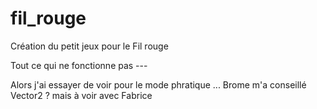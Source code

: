 # fil_rouge
Création du petit jeux pour le Fil rouge


Tout ce qui ne fonctionne pas --- 

Alors j'ai essayer de voir pour le mode phratique ... 
Brome m'a conseillé Vector2 ? mais à voir avec Fabrice
